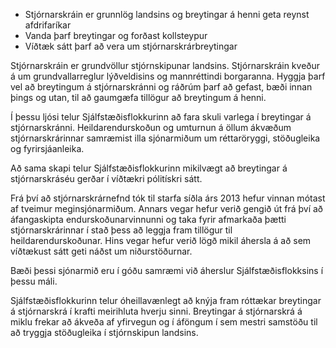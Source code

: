 - Stjórnarskráin er grunnlög landsins og breytingar á henni geta reynst afdrifaríkar
- Vanda þarf breytingar og forðast kollsteypur
- Víðtæk sátt þarf að vera um stjórnarskrárbreytingar

Stjórnarskráin er grundvöllur stjórnskipunar landsins. Stjórnarskráin kveður á um grundvallarreglur lýðveldisins og mannréttindi borgaranna. Hyggja þarf vel að breytingum á stjórnarskránni og ráðrúm þarf að gefast, bæði innan þings og utan, til að gaumgæfa tillögur að breytingum á henni.

Í þessu ljósi telur Sjálfstæðisflokkurinn að fara skuli varlega í breytingar á stjórnarskránni. Heildarendurskoðun og umturnun á öllum ákvæðum stjórnarskrárinnar samræmist illa sjónarmiðum um réttaröryggi, stöðugleika og fyrirsjáanleika.

Að sama skapi telur Sjálfstæðisflokkurinn mikilvægt að breytingar á stjórnarskráséu gerðar í víðtækri pólitískri sátt.

Frá því að stjórnarskrárnefnd tók til starfa síðla árs 2013 hefur vinnan mótast af tveimur meginsjónarmiðum. Annars vegar hefur verið gengið út frá því að áfangaskipta endurskoðunarvinnunni og taka fyrir afmarkaða þætti stjórnarskrárinnar í stað þess að leggja fram tillögur til heildarendurskoðunar. Hins vegar hefur verið lögð mikil áhersla á að sem víðtækust sátt geti náðst um niðurstöðurnar.

Bæði þessi sjónarmið eru í góðu samræmi við áherslur Sjálfstæðisflokksins í þessu máli.

Sjálfstæðisflokkurinn telur óheillavænlegt að knýja fram róttækar breytingar á stjórnarskrá í krafti meirihluta hverju sinni. Breytingar á stjórnarskrá á miklu frekar að ákveða af yfirvegun og í áföngum í sem mestri samstöðu til að tryggja stöðugleika í stjórnskipun landsins.
